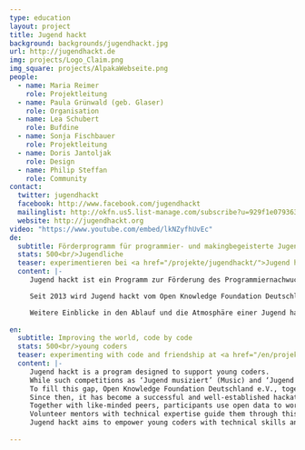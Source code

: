 ```yaml
---
type: education
layout: project
title: Jugend hackt
background: backgrounds/jugendhackt.jpg
url: http://jugendhackt.de
img: projects/Logo_Claim.png
img_square: projects/AlpakaWebseite.png
people:
  - name: Maria Reimer
    role: Projektleitung
  - name: Paula Grünwald (geb. Glaser)
    role: Organisation
  - name: Lea Schubert
    role: Bufdine
  - name: Sonja Fischbauer
    role: Projektleitung
  - name: Doris Jantoljak
    role: Design
  - name: Philip Steffan
    role: Community
contact:
  twitter: jugendhackt
  facebook: http://www.facebook.com/jugendhackt
  mailinglist: http://okfn.us5.list-manage.com/subscribe?u=929f1e07936386d34833e20d1&id=47735af82e
  website: http://jugendhackt.org
video: "https://www.youtube.com/embed/lkNZyfhUvEc"
de:
  subtitle: Förderprogramm für programmier- und makingbegeisterte Jugendliche
  stats: 500<br/>Jugendliche
  teaser: experimentieren bei <a href="/projekte/jugendhackt/">Jugend hackt</a> mit Code und Freundschaft.
  content: |-
     Jugend hackt ist ein Programm zur Förderung des Programmiernachwuchses im deutschsprachigen Raum: Unter dem Motto “Mit Code die Welt verbessern” tüfteln die Teilnehmenden gemeinsam mit der Hilfe ehrenamtlicher Mentor/innen an Prototypen, digitalen Werkzeugen und Konzepten für ihre Vision einer besseren Gesellschaft.

     Seit 2013 wird Jugend hackt vom Open Knowledge Foundation Deutschland e.V. und mediale pfade.org e.V. veranstaltet. Die anhaltend große Nachfrage hat 2015 dazu geführt, dass neben dem Hauptevent in Berlin, auch zusätzliche vier Events in Dresden, Ulm, Köln und Hamburg stattfanden. 2016 fanden mit Jugend hackt Österreich in Linz und Jugend hackt Schweiz in Zürich auch erstmalig Veranstaltungen in weiteren Ländern statt. Außerdem freuen wir uns, dass es zusammen mit dem Goethe-Institut seit 2016 auch möglich ist, einige Teilnehmenden aus Deutschland im Rahmens des Programms [“Vernetzte Welten”](https://www.goethe.de/ins/kr/de/spr/unt/ver/20895014.html) zu Events in Ostasien mitnehmen zu können. 2017 vergrößerte sich die Jugend hackt Familie in Deutschland zudem um Jugend hackt in Frankfurt am Main und Halle (Saale). Seit vergangenem Jahr bietet unser Partner, die Fachstelle für Jugendmedienkultur in NRW, mit [Hello World](https://jugendhackt.org/helloworld/) außerdem Workshops für Programmier-Einsteiger/innen an. Seit Januar 2018 gibt es das Angebot auch dank Open Commons in Linz. Dort lernen Kinder und Jugendliche unter anderem spielerisch Programmiergrundlagen, löten oder 3D-drucken. Wir freuen uns, dass die Jugend hackt Familie auch 2018 weiter wächst: in diesem Jahr bieten wir zusätzlich Events in Schwerin und Heidelberg an!

     Weitere Einblicke in den Ablauf und die Atmosphäre einer Jugend hackt Veranstaltung, geben unsere [Dokuvideos](https://www.youtube.com/watch?v=o9CJYnZft1c&list=PLQsLR7zBwcw26l7KPAs2FtMqPxWB2ZZFh&index=10). Außerdem beschreibt unser 2016 herausgegebenes [Handbuch](http://www.handbuch.jugendhackt.de/) das Konzept hinter Jugend hackt und bietet einen detaillierten Einblick in unsere Arbeitsweise. 2014 und 2015 wurde Jugend hackt durch eine [wissenschaftliche Evaluation](https://jugendhackt.org/files/2015/03/Jugend-hackt-Kurzversion.pdf) begleitet, die die Wirkung des Programms untersucht und bestätigt hat. Gute Eindrücke liefern zudem die [Pressestimmen](https://jugendhackt.org/presse/) auf unserer Presseseite. Am besten jedoch versteht man Jugend hackt durch die tollen Projektideen und -umsetzungen der Jugendlichen. [Hier](http://www.jugendhackt.org/projekte) findet siche eine ausführliche Übersicht.
     
en:
  subtitle: Improving the world, code by code
  stats: 500<br/>young coders
  teaser: experimenting with code and friendship at <a href="/en/projekte/jugendhackt/">Jugend hackt</a>.
  content: |- 
     Jugend hackt is a program designed to support young coders. 
     While such competitions as ‘Jugend musiziert’ (Music) and ‘Jugend forscht’ (Science) have been established in Germany for decades, there are few intiatives directed towards young talent in the field of software development. 
     To fill this gap, Open Knowledge Foundation Deutschland e.V., together with the media education agency, Mediale Pfade, organized the first Jugend hackt event in 2013. 
     Since then, it has become a successful and well-established hackathon for young coders from all over Germany. 
     Together with like-minded peers, participants use open data to work on prototypes, digital tools, and concepts in order to contribute to their vision of a better society. 
     Volunteer mentors with technical expertise guide them through this process. 
     Jugend hackt aims to empower young coders with technical skills and to familiarize them with the creative and political contexts in which these skills can be applied. 'Improving the world, code by code', that is Jugend hackt's message. 
     
---
```



